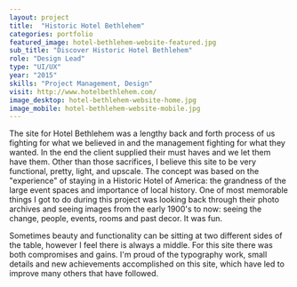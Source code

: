```yaml
---
layout: project
title:  "Historic Hotel Bethlehem"
categories: portfolio
featured_image: hotel-bethlehem-website-featured.jpg
sub_title: "Discover Historic Hotel Bethlehem"
role: "Design Lead"
type: "UI/UX"
year: "2015"
skills: "Project Management, Design"
visit: http://www.hotelbethlehem.com/
image_desktop: hotel-bethlehem-website-home.jpg
image_mobile: hotel-bethlehem-website-mobile.jpg
---
```


The site for Hotel Bethlehem was a lengthy back and forth process of us fighting
for what we believed in and the management fighting for what they wanted. In the
end the client supplied their must haves and we let them have them.
Other than those sacrifices, I believe this site to be very functional, pretty,
light, and upscale. The concept was based on the "experience" of staying in a
Historic Hotel of America: the grandness of the large event spaces and importance
of local history. One of most memorable things I got to do during this project was
looking back through their photo archives and seeing images from the early 1900's
to now: seeing the change, people, events, rooms and past decor. It was fun.

Sometimes beauty and functionality can be sitting at two different sides of
the table, however I feel there is always a middle. For this site there
was both compromises and gains. I'm proud of the typography work, small details
and new achievements accomplished on this site, which have led to improve many
others that have followed.
